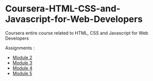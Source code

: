 # Coursera-HTML-CSS-and-Javascript-for-Web-Developers
 Coursera entire course related to HTML, CSS and Javascript for Web Developers
 
Assignments :
* [Module 2](https://braggiouy.github.io/Coursera-HTML-CSS-and-Javascript-for-Web-Developers/Module2-solution/index.html)
* [Module 3](https://braggiouy.github.io/Coursera-HTML-CSS-and-Javascript-for-Web-Developers/Module3-solution/index.html)
* [Module 4](https://braggiouy.github.io/Coursera-HTML-CSS-and-Javascript-for-Web-Developers/Module4-solution/index.html)
* [Module 5](https://braggiouy.github.io/Coursera-HTML-CSS-and-Javascript-for-Web-Developers/Module5-solution/index.html)
